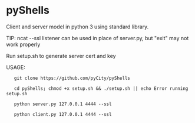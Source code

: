 # pyShells
Client and server model in python 3 using standard library. 

TIP: ncat --ssl listener can be used in place of server.py, but "exit" may not work properly

Run setup.sh to generate server cert and key

USAGE:

       git clone https://github.com/pyCity/pyShells

       cd pyShells; chmod +x setup.sh && ./setup.sh || echo Error running setup.sh

       python server.py 127.0.0.1 4444 --ssl

       python client.py 127.0.0.1 4444 --ssl

